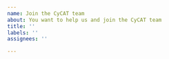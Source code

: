 ```yaml
---
name: Join the CyCAT team
about: You want to help us and join the CyCAT team
title: ''
labels: ''
assignees: ''

---
```



